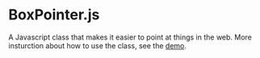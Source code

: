 # BoxPointer.js
A Javascript class that makes it easier to point at things in the web.
More insturction about how to use the class, see the <a href="https://adamjonsson.info/Project/BoxPointer/">demo</a>.
